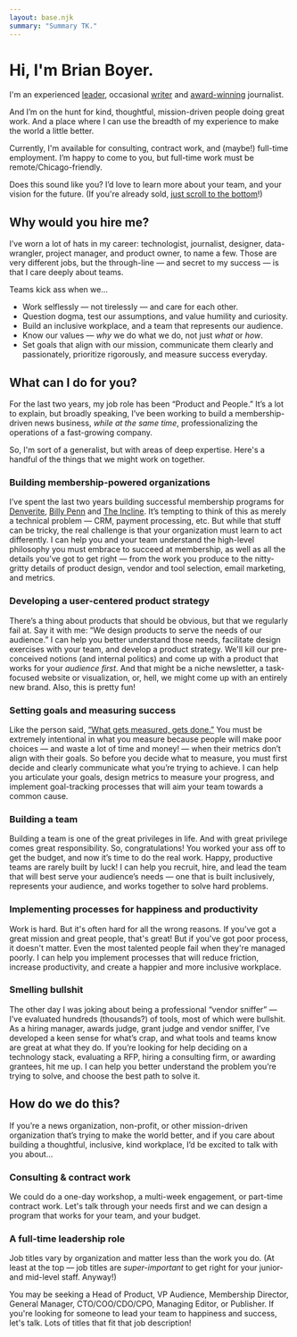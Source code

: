```yaml
---
layout: base.njk
summary: "Summary TK."
---
```

# Hi, I'm Brian Boyer.

I'm an experienced [leader](/resume/), occasional [writer](/writing/) and [award-winning](/awards/) journalist.

And I’m on the hunt for kind, thoughtful, mission-driven people doing great work. And a place where I can use the breadth of my experience to make the world a little better.

Currently, I'm available for consulting, contract work, and (maybe!) full-time employment. I’m happy to come to you, but full-time work must be remote/Chicago-friendly.

Does this sound like you? I’d love to learn more about your team, and your vision for the future. (If you're already sold, [just scroll to the bottom](#contact)!)

## Why would you hire me?

I’ve worn a lot of hats in my career: technologist, journalist, designer, data-wrangler, project manager, and product owner, to name a few. Those are very different jobs, but the through-line — and secret to my success — is that I care deeply about teams.

Teams kick ass when we...
- Work selflessly — not tirelessly — and care for each other.
- Question dogma, test our assumptions, and value humility and curiosity.
- Build an inclusive workplace, and a team that represents our audience.
- Know our values — *why* we do what we do, not just *what* or *how*.
- Set goals that align with our mission, communicate them clearly and passionately, prioritize rigorously, and measure success everyday.

## What can I do for you?
For the last two years, my job role has been “Product and People.” It’s a lot to explain, but broadly speaking, I’ve been working to build a membership-driven news business, *while at the same time*, professionalizing the operations of a fast-growing company.

So, I'm sort of a generalist, but with areas of deep expertise. Here's a handful of the things that we might work on together.

### Building membership-powered organizations
I’ve spent the last two years building successful membership programs for [Denverite](https://denverite.com), [Billy Penn](https://billypenn.com) and [The Incline](https://theincline.com). It’s tempting to think of this as merely a technical problem — CRM, payment processing, etc. But while that stuff can be tricky, the real challenge is that your organization must learn to act differently. I can help you and your team understand the high-level philosophy you must embrace to succeed at membership, as well as all the details you’ve got to get right — from the work you produce to the nitty-gritty details of product design, vendor and tool selection, email marketing, and metrics.

### Developing a user-centered product strategy
There’s a thing about products that should be obvious, but that we regularly fail at. Say it with me: “We design products to serve the needs of our audience.” I can help you better understand those needs, facilitate design exercises with your team, and develop a product strategy. We'll kill our pre-conceived notions (and internal politics) and come up with a product that works for your *audience first*. And that might be a niche newsletter, a task-focused website or visualization, or, hell, we might come up with an entirely new brand. Also, this is pretty fun!

### Setting goals and measuring success
Like the person said, [“What gets measured, gets done.”](https://thecarebot.github.io/Why-should-I-Carebot/) You must be extremely intentional in what you measure because people will make poor choices — and waste a lot of time and money! — when their metrics don’t align with their goals. So before you decide what to measure, you must first decide and clearly communicate what you’re trying to achieve. I can help you articulate your goals, design metrics to measure your progress, and implement goal-tracking processes that will aim your team towards a common cause.

### Building a team
Building a team is one of the great privileges in life. And with great privilege comes great responsibility. So, congratulations! You worked your ass off to get the budget, and now it’s time to do the real work. Happy, productive teams are rarely built by luck! I can help you recruit, hire, and lead the team that will best serve your audience’s needs — one that is built inclusively, represents your audience, and works together to solve hard problems.

### Implementing processes for happiness and productivity
Work is hard. But it's often hard for all the wrong reasons. If you've got a great mission and great people, that's great! But if you've got poor process, it doesn't matter. Even the most talented people fail when they're managed poorly. I can help you implement processes that will reduce friction, increase productivity, and create a happier and more inclusive workplace.

### Smelling bullshit
The other day I was joking about being a professional “vendor sniffer” — I’ve evaluated hundreds (thousands?) of tools, most of which were bullshit. As a hiring manager, awards judge, grant judge and vendor sniffer, I’ve developed a keen sense for what’s crap, and what tools and teams know are great at what they do. If you’re looking for help deciding on a technology stack, evaluating a RFP, hiring a consulting firm, or awarding grantees, hit me up. I can help you better understand the problem you’re trying to solve, and choose the best path to solve it.

## How do we do this?
If you’re a news organization, non-profit, or other mission-driven organization that’s trying to make the world better, and if you care about building a thoughtful, inclusive, kind workplace, I’d be excited to talk with you about...

### Consulting & contract work
We could do a one-day workshop, a multi-week engagement, or part-time contract work. Let's talk through your needs first and we can design a program that works for your team, and your budget.

### A full-time leadership role
Job titles vary by organization and matter less than the work you do. (At least at the top — job titles are *super-important* to get right for your junior- and mid-level staff. Anyway!)

You may be seeking a Head of Product, VP Audience, Membership Director, General Manager, CTO/COO/CDO/CPO, Managing Editor, or Publisher. If you're looking for someone to lead your team to happiness and success, let's talk. Lots of titles that fit that job description!
